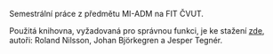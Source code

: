 Semestrální práce z předmětu MI-ADM na FIT ČVUT.

Použitá knihovna, vyžadovaná pro správnou funkci, je ke stažení [zde](http://www.mathematica-journal.com/issue/v10i1/contents/MathSVM.m), autoři: Roland Nilsson, Johan Björkegren a Jesper Tegnér.
